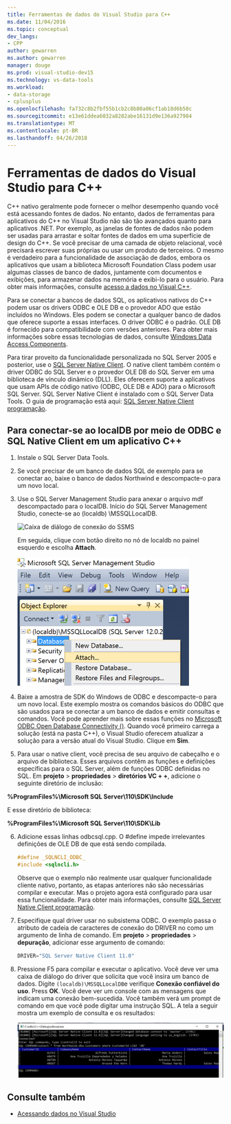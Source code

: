 ```yaml
---
title: Ferramentas de dados do Visual Studio para C++
ms.date: 11/04/2016
ms.topic: conceptual
dev_langs:
- CPP
author: gewarren
ms.author: gewarren
manager: douge
ms.prod: visual-studio-dev15
ms.technology: vs-data-tools
ms.workload:
- data-storage
- cplusplus
ms.openlocfilehash: fa732c8b2fbf55b1cb2c8b80a06cf1ab18d6b50c
ms.sourcegitcommit: e13e61ddea6032a8282abe16131d9e136a927984
ms.translationtype: MT
ms.contentlocale: pt-BR
ms.lasthandoff: 04/26/2018
---
```

# <a name="visual-studio-data-tools-for-c"></a>Ferramentas de dados do Visual Studio para C++

C++ nativo geralmente pode fornecer o melhor desempenho quando você está acessando fontes de dados. No entanto, dados de ferramentas para aplicativos do C++ no Visual Studio não são tão avançados quanto para aplicativos .NET. Por exemplo, as janelas de fontes de dados não podem ser usadas para arrastar e soltar fontes de dados em uma superfície de design do C++. Se você precisar de uma camada de objeto relacional, você precisará escrever suas próprias ou usar um produto de terceiros.  O mesmo é verdadeiro para a funcionalidade de associação de dados, embora os aplicativos que usam a biblioteca Microsoft Foundation Class podem usar algumas classes de banco de dados, juntamente com documentos e exibições, para armazenar dados na memória e exibi-lo para o usuário. Para obter mais informações, consulte [acesso a dados no Visual C++](/cpp/data/data-access-in-cpp).

Para se conectar a bancos de dados SQL, os aplicativos nativos do C++ podem usar os drivers ODBC e OLE DB e o provedor ADO que estão incluídos no Windows. Eles podem se conectar a qualquer banco de dados que oferece suporte a essas interfaces. O driver ODBC é o padrão. OLE DB é fornecido para compatibilidade com versões anteriores. Para obter mais informações sobre essas tecnologias de dados, consulte [Windows Data Access Components](https://msdn.microsoft.com/library/windows/desktop/aa968814.aspx).

Para tirar proveito da funcionalidade personalizada no SQL Server 2005 e posterior, use o [SQL Server Native Client](/sql/relational-databases/native-client/sql-server-native-client). O native client também contém o driver ODBC do SQL Server e o provedor OLE DB do SQL Server em uma biblioteca de vínculo dinâmico (DLL). Eles oferecem suporte a aplicativos que usam APIs de código nativo (ODBC, OLE DB e ADO) para o Microsoft SQL Server.  SQL Server Native Client é instalado com o SQL Server Data Tools. O guia de programação está aqui: [SQL Server Native Client programação](/sql/relational-databases/native-client/sql-server-native-client-programming).

## <a name="to-connect-to-localdb-through-odbc-and-sql-native-client-from-a-c-application"></a>Para conectar-se ao localDB por meio de ODBC e SQL Native Client em um aplicativo C++

1.  Instale o SQL Server Data Tools.

2.  Se você precisar de um banco de dados SQL de exemplo para se conectar ao, baixe o banco de dados Northwind e descompacte-o para um novo local.

3.  Use o SQL Server Management Studio para anexar o arquivo mdf descompactado para o localDB. Início do SQL Server Management Studio, conecte-se ao (localdb) \MSSQLLocalDB.

     ![Caixa de diálogo de conexão do SSMS](../data-tools/media/raddata-ssms-connect-dialog.png "raddata SSMS caixa de diálogo de conexão")

     Em seguida, clique com botão direito no nó de localdb no painel esquerdo e escolha **Attach**.

     ![SSMS anexar banco de dados](../data-tools/media/raddata-ssms-attach-database.png "raddata SSMS anexar banco de dados")

4.  Baixe a amostra de SDK do Windows de ODBC e descompacte-o para um novo local. Este exemplo mostra os comandos básicos do ODBC que são usados para se conectar a um banco de dados e emitir consultas e comandos. Você pode aprender mais sobre essas funções no [Microsoft ODBC Open Database Connectivity ()](/sql/odbc/microsoft-open-database-connectivity-odbc). Quando você primeiro carrega a solução (está na pasta C++), o Visual Studio oferecem atualizar a solução para a versão atual do Visual Studio. Clique em **Sim**.

5.  Para usar o native client, você precisa de seu arquivo de cabeçalho e o arquivo de biblioteca. Esses arquivos contêm as funções e definições específicas para o SQL Server, além de funções ODBC definidas no SQL. Em **projeto** > **propriedades** > **diretórios VC + +**, adicione o seguinte diretório de inclusão:

**%ProgramFiles%\Microsoft SQL Server\110\SDK\Include**

E esse diretório de biblioteca:

**%ProgramFiles%\Microsoft SQL Server\110\SDK\Lib**

6.  Adicione essas linhas odbcsql.cpp. O #define impede irrelevantes definições de OLE DB de que está sendo compilada.

    ```cpp
    #define _SQLNCLI_ODBC_
    #include <sqlncli.h>
    ```

    Observe que o exemplo não realmente usar qualquer funcionalidade cliente nativo, portanto, as etapas anteriores não são necessárias compilar e executar. Mas o projeto agora está configurado para usar essa funcionalidade. Para obter mais informações, consulte [SQL Server Native Client programação](/sql/relational-databases/native-client/sql-server-native-client).

7.  Especifique qual driver usar no subsistema ODBC. O exemplo passa o atributo de cadeia de caracteres de conexão do DRIVER no como um argumento de linha de comando. Em **projeto** > **propriedades** > **depuração**, adicionar esse argumento de comando:

    ```cpp
    DRIVER="SQL Server Native Client 11.0"
    ```

8.  Pressione F5 para compilar e executar o aplicativo. Você deve ver uma caixa de diálogo do driver que solicita que você insira um banco de dados. Digite `(localdb)\MSSQLLocalDB`e verifique **Conexão confiável do uso**. Press **OK**. Você deve ver um console com as mensagens que indicam uma conexão bem-sucedida. Você também verá um prompt de comando em que você pode digitar uma instrução SQL. A tela a seguir mostra um exemplo de consulta e os resultados:

     ![Saída de consulta de exemplo do ODBC](../data-tools/media/raddata-odbc-sample-query-output.png "raddata saída de consulta de exemplo do ODBC")

## <a name="see-also"></a>Consulte também

- [Acessando dados no Visual Studio](../data-tools/accessing-data-in-visual-studio.md)